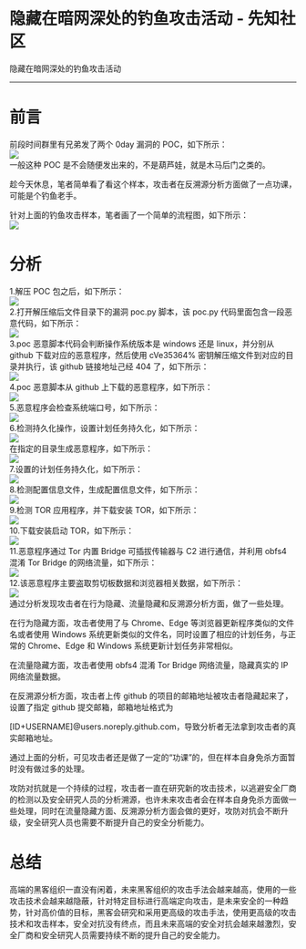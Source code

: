 

# 隐藏在暗网深处的钓鱼攻击活动 - 先知社区

隐藏在暗网深处的钓鱼攻击活动

- - -

# 前言

前段时间群里有兄弟发了两个 0day 漏洞的 POC，如下所示：  
[![](assets/1708920550-cefb3796e515d2775d06c68a52f65033.png)](https://xzfile.aliyuncs.com/media/upload/picture/20240211151859-d3953a82-c8ad-1.png)  
一般这种 POC 是不会随便发出来的，不是葫芦娃，就是木马后门之类的。

趁今天休息，笔者简单看了看这个样本，攻击者在反溯源分析方面做了一点功课，可能是个钓鱼老手。

针对上面的钓鱼攻击样本，笔者画了一个简单的流程图，如下所示：  
[![](assets/1708920550-98d8d95324b473ce2c9462706c4b5440.png)](https://xzfile.aliyuncs.com/media/upload/picture/20240211151952-f3127816-c8ad-1.png)

# 分析

1.解压 POC 包之后，如下所示：  
[![](assets/1708920550-8b5b74f53dd02889301ea1a4733c2ebf.png)](https://xzfile.aliyuncs.com/media/upload/picture/20240211152032-0aaf26ae-c8ae-1.png)  
2.打开解压缩后文件目录下的漏洞 poc.py 脚本，该 poc.py 代码里面包含一段恶意代码，如下所示：  
[![](assets/1708920550-388089d5ec6ec84e8a8921984840f814.png)](https://xzfile.aliyuncs.com/media/upload/picture/20240211152055-1861bc08-c8ae-1.png)  
3.poc 恶意脚本代码会判断操作系统版本是 windows 还是 linux，并分别从 github 下载对应的恶意程序，然后使用 cVe35364% 密钥解压缩文件到对应的目录并执行，该 github 链接地址己经 404 了，如下所示：  
[![](assets/1708920550-dfaa7e82dafc8627656c59f617911d1a.png)](https://xzfile.aliyuncs.com/media/upload/picture/20240211152118-262a50ca-c8ae-1.png)  
4.poc 恶意脚本从 github 上下载的恶意程序，如下所示：  
[![](assets/1708920550-299ad5834e7489867a58f785179e309a.png)](https://xzfile.aliyuncs.com/media/upload/picture/20240211152146-36bc6c7a-c8ae-1.png)  
5.恶意程序会检查系统端口号，如下所示：  
[![](assets/1708920550-0cecbe1ca135bd00c3ada84c0a860ce2.png)](https://xzfile.aliyuncs.com/media/upload/picture/20240211152211-45733258-c8ae-1.png)  
6.检测持久化操作，设置计划任务持久化，如下所示：  
[![](assets/1708920550-8f522a9b147cfb73c64a9b03ef5cefcd.png)](https://xzfile.aliyuncs.com/media/upload/picture/20240211152239-564b3d8c-c8ae-1.png)  
在指定的目录生成恶意程序，如下所示：  
[![](assets/1708920550-d8642696c58d520f1644f8c3e943a3d9.png)](https://xzfile.aliyuncs.com/media/upload/picture/20240211152301-63bd40c8-c8ae-1.png)  
7.设置的计划任务持久化，如下所示：  
[![](assets/1708920550-f675e6f5b54f0d002004ed1b3fb12ee6.png)](https://xzfile.aliyuncs.com/media/upload/picture/20240211152329-74326528-c8ae-1.png)  
8.检测配置信息文件，生成配置信息文件，如下所示：  
[![](assets/1708920550-54ab8a61257e37765b0f84f73a69d04c.png)](https://xzfile.aliyuncs.com/media/upload/picture/20240211152355-8397a08c-c8ae-1.png)  
9.检测 TOR 应用程序，并下载安装 TOR，如下所示：  
[![](assets/1708920550-95f9ae20234d40068fd20e8ee60ddf67.png)](https://xzfile.aliyuncs.com/media/upload/picture/20240211152526-b9ecdabc-c8ae-1.png)  
10.下载安装启动 TOR，如下所示：  
[![](assets/1708920550-7195fa0ea21459f8ee1cc496ddf7b195.png)](https://xzfile.aliyuncs.com/media/upload/picture/20240211152554-cae72156-c8ae-1.png)  
11.恶意程序通过 Tor 内置 Bridge 可插拔传输器与 C2 进行通信，并利用 obfs4 混淆 Tor Bridge 的网络流量，如下所示：  
[![](assets/1708920550-00d0278d6e363fdeccc8c08aafd59b1d.png)](https://xzfile.aliyuncs.com/media/upload/picture/20240211152615-d7429ed0-c8ae-1.png)  
12.该恶意程序主要盗取剪切板数据和浏览器相关数据，如下所示：  
[![](assets/1708920550-3aa6501593fa47a508012b058b585d11.png)](https://xzfile.aliyuncs.com/media/upload/picture/20240211152638-e4fa6ca6-c8ae-1.png)  
通过分析发现攻击者在行为隐藏、流量隐藏和反溯源分析方面，做了一些处理。

在行为隐藏方面，攻击者使用了与 Chrome、Edge 等浏览器更新程序类似的文件名或者使用 Windows 系统更新类似的文件名，同时设置了相应的计划任务，与正常的 Chrome、Edge 和 Windows 系统更新计划任务非常相似。

在流量隐藏方面，攻击者使用 obfs4 混淆 Tor Bridge 网络流量，隐藏真实的 IP 网络流量数据。

在反溯源分析方面，攻击者上传 github 的项目的邮箱地址被攻击者隐藏起来了，设置了指定 github 提交邮箱，邮箱地址格式为

\[ID+USERNAME\]@users.noreply.github.com，导致分析者无法拿到攻击者的真实邮箱地址。

通过上面的分析，可见攻击者还是做了一定的“功课”的，但在样本自身免杀方面暂时没有做过多的处理。

攻防对抗就是一个持续的过程，攻击者一直在研究新的攻击技术，以逃避安全厂商的检测以及安全研究人员的分析溯源，也许未来攻击者会在样本自身免杀方面做一些处理，同时在流量隐藏方面、反溯源分析方面会做的更好，攻防对抗会不断升级，安全研究人员也需要不断提升自己的安全分析能力。

# 总结

高端的黑客组织一直没有闲着，未来黑客组织的攻击手法会越来越高，使用的一些攻击技术会越来越隐蔽，针对特定目标进行高端定向攻击，是未来安全的一种趋势，针对高价值的目标，黑客会研究和采用更高级的攻击手法，使用更高级的攻击技术和攻击样本，安全对抗没有终点，而且未来高端的安全对抗会越来越激烈，安全厂商和安全研究人员需要持续不断的提升自己的安全能力。
